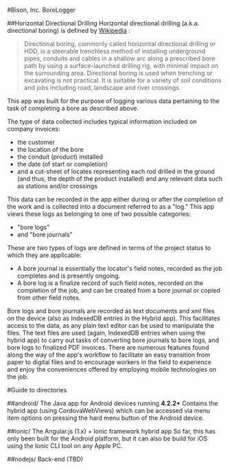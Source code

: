 #Bison, Inc. BoreLogger

##Horizontal Directional Drilling
Horizontal directional drilling (a.k.a. directional boring) is defined by [Wikipedia](http://en.wikipedia.org/wiki/Directional_boring) :

>Directional boring, commonly called horizontal directional drilling or HDD, is a steerable trenchless method of installing underground
pipes, conduits and cables in a shallow arc along a prescribed bore path by using a surface-launched drilling rig, with minimal impact
on the surrounding area. Directional boring is used when trenching or excavating is not practical. It is suitable for a variety of soil
conditions and jobs including road, landscape and river crossings

This app was built for the purpose of logging various data pertaining to the task of completing a bore as described above.

The type of data collected includes typical information included on company invoices:

- the customer
- the location of the bore
- the conduit (product) installed
- the date (of start or completion)
- and a cut-sheet of locates representing each rod drilled in the ground (and thus, the depth of the product installed) and any relevant data such as stations and/or crossings

This data can be recorded in the app either during or after the completion of the work and is collected into a document referred to as a 
"log." This app views these logs as belonging to one of two possible categories:
	
- "bore logs"
- and "bore journals"
	
These are two types of logs are defined in terms of the project status to which they are applicable:

- A bore journal is essentially the locator's field notes, recorded as the job completes and is presently ongoing.
- A bore log is a finalize record of such field notes, recorded on the completion of the job, and can be created from a bore journal or copied from other field notes.

Bore logs and bore journals are recorded as text documents and xml files on the device (also as IndexedDB entries in the Hybrid app).
This facilitates access to the data, as any plain text editor can be used to manipulate the files. The text files are used (again, IndexedDB 
entries when using the hybrid app) to carry out tasks of converting bore journals to bore logs, and bore logs to finalized PDF invoices.
There are numerous features found along the way of the app's workflow to facilitate an easy transition from paper to digital files and to
encourage workers in the field to experience and enjoy the conveniences offered by employing mobile technologies on the job.

#Guide to directories

##android/
The Java app for Android devices running **4.2.2+**
Contains the hybrid app (using CordovaWebViews) which can be accessed via menu item options on pressing the hard menu button
of the Android device.

##ionic/
The Angular.js (1.x) + Ionic framework hybrid app
So far, this has only been built for the Android platform, but it can also be build for iOS using the Ionic CLI tool on any Apple PC.

##nodejs/
Back-end (TBD)